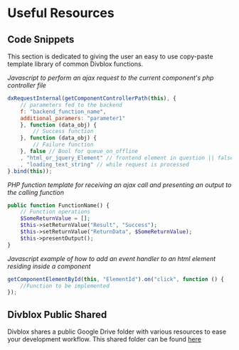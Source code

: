 # Useful Resources

## Code Snippets

This section is dedicated to giving the user an easy to use copy-paste template library of common Divblox functions.

*Javascript to perform an ajax request to the current component's php controller file*
```javascript
dxRequestInternal(getComponentControllerPath(this), {
    // parameters fed to the backend
    f: "backend_function_name",
    additional_paramers: "parameter1"
    }, function (data_obj) {
        // Success function
    }, function (data_obj) {
        // Failure function
    }, false // Bool for queue_on_offline
    , "html_or_jquery_Element" // frontend element in question || false
    , "loading_text_string" // while request is processed
}.bind(this));
```

*PHP function template for receiving an ajax call and presenting an output to the calling function*
```php
public function FunctionName() {
    // Function operations
    $SomeReturnValue = [];
    $this->setReturnValue("Result", "Success");
    $this->setReturnValue("ReturnData", $SomeReturnValue);
    $this->presentOutput();
}
```
*Javascript example of how to add an event handler to an html element residing inside a component*
```javascript
getComponentElementById(this, "ElementId").on("click", function () {
    //Function to be implemented
});
```

## Divblox Public Shared

Divblox shares a public Google Drive folder with various resources to ease your development workflow. 
This shared folder can be found [here](https://drive.google.com/drive/folders/1JaZH9vFj7-ub0QmlrOlKdwtiBVPDiVdF) 